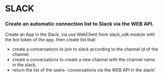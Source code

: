 # SLACK

### Create an automatic connection list to Slack via the WEB API.

Create an App in the Slack, via use WebClient from slack_sdk module with the bot token of the app.
then create list that:
- create a conversations to join to slack according  to the channel id of the channel.
- create a conversations to create a new channel with the channel name in the slack,
- return the list of the users- conversations via the WEB API in the slack!
